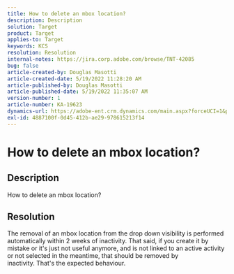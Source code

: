 ```yaml
---
title: How to delete an mbox location?
description: Description
solution: Target
product: Target
applies-to: Target
keywords: KCS
resolution: Resolution
internal-notes: https://jira.corp.adobe.com/browse/TNT-42085
bug: false
article-created-by: Douglas Masotti
article-created-date: 5/19/2022 11:28:20 AM
article-published-by: Douglas Masotti
article-published-date: 5/19/2022 11:35:07 AM
version-number: 1
article-number: KA-19623
dynamics-url: https://adobe-ent.crm.dynamics.com/main.aspx?forceUCI=1&pagetype=entityrecord&etn=knowledgearticle&id=09bdf6c7-66d7-ec11-a7b5-000d3a3add22
exl-id: 4887100f-0d45-412b-ae29-978615213f14
---
```

# How to delete an mbox location?

## Description

How to delete an mbox location?

## Resolution


The removal of an mbox location from the drop down visibility is performed automatically within 2 weeks of inactivity. That said, if you create it by mistake or it's just not useful anymore, and is not linked to an active activity or not selected in the meantime, that should be removed by inactivity. That's the expected behaviour.
